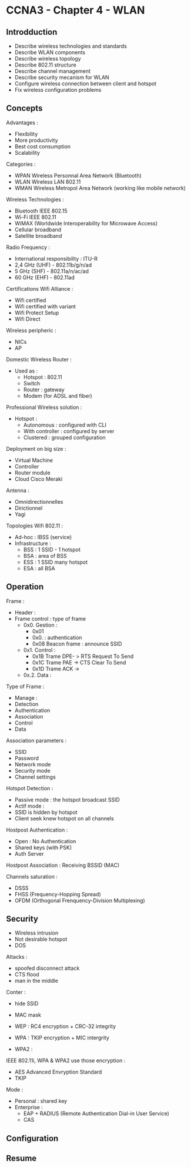 # CCNA3 - Chapter 4 - WLAN
## Introdduction
- Describe wireless technologies and standards
- Describe WLAN components
- Describe wireless topology
- Describe 802.11 structure
- Describe channel management
- Describe security mecanism for WLAN
- Configure wireless connection between client and hotspot
- Fix wireless configuration problems

## Concepts
Advantages :
- Flexibility
- More productivity
- Best cost consumption
- Scalability

Categories :
- WPAN Wireless Personnal Area Network (Bluetooth)
- WLAN Wireless LAN 802.11
- WMAN Wireless Metropol Area Network (working like mobile network)

Wireless Technologies :
- Bluetooth IEEE 802.15
- Wi-Fi IEEE 802.11
- WiMAX (Worldwide Interoperability for Microwave Access)
- Cellular broadband
- Satellite broadband

Radio Frequency :
- International responsibility : ITU-R
- 2,4 GHz (UHF) - 802.11b/g/n/ad
- 5 GHz (SHF) - 802.11a/n/ac/ad
- 60 GHz (EHF) - 802.11ad

Certifications Wifi Alliance :
- Wifi certified
- Wifi certified with variant
- Wifi Protect Setup
- Wifi Direct

Wireless peripheric :
- NICs
- AP

Domestic Wireless Router :
- Used as :
  - Hotspot : 802.11
  - Switch
  - Router : gateway
  - Modem (for ADSL and fiber)

Professional Wireless solution :
- Hotspot :
  - Autonomous : configured with CLI
  - With controller : configured by server
  - Clustered : grouped configuration

Deployment on big size :
- Virtual Machine
- Controller
- Router module
-  Cloud Cisco Meraki

Antenna :
- Omnidirectionnelles
- Dirictionnel
- Yagi

Topologies Wifi 802.11 :
- Ad-hoc : IBSS (service)
- Infrastructure  :
  - BSS : 1 SSID - 1 hotspot
  - BSA : area of BSS
  - ESS : 1 SSID many hotspot
  - ESA : all BSA

## Operation

Frame :
- Header :
- Frame control : type of frame
  - 0x0. Gestion :
    - 0x01
    - 0x0. : authentication
    - 0x08 Beacon frame : announce SSID
  - 0x1. Control :
    - 0x1B Trame DPE- > RTS Request To Send
    - 0x1C Trame PAE  ->  CTS Clear To Send
    - 0x1D Trame ACK  ->
  - 0x.2. Data :

Type of  Frame :
- Manage :
- Detection
- Authentication
- Association
- Control
- Data

Association parameters :
- SSID
- Password
- Network mode
- Security mode
- Channel settings

Hotspot Detection :
- Passive mode : the hotspot broadcast SSID
- Actif mode :
- SSID is hidden by hotspot
- Client seek knew hotspot on all channels

Hostpost Authentication :
- Open : No Authentication
- Shared keys (with PSK)
- Auth Server

Hostpost Association : Receiving BSSID (MAC)

Channels saturation :
- DSSS
- FHSS (Frequency-Hopping Spread)
- OFDM (Orthogonal Frenquency-Division Multiplexing)  

## Security
- Wireless intrusion
- Not desirable hotspot
- DOS

Attacks :
- spoofed disconnect attack
- CTS flood
- man in the middle

Conter :
- hide SSID
- MAC mask

- WEP : RC4 encryption + CRC-32 integrity
- WPA : TKIP encryption + MIC intergrity
- WPA2 :

IEEE 802.11i, WPA & WPA2 use those encryption :
- AES Advanced Envryption Standard
- TKIP

Mode :
- Personal : shared key
- Enterprise :
  - EAP + RADIUS (Remote Authentication Dial-in User Service)
  - CAS
  
## Configuration

## Resume
